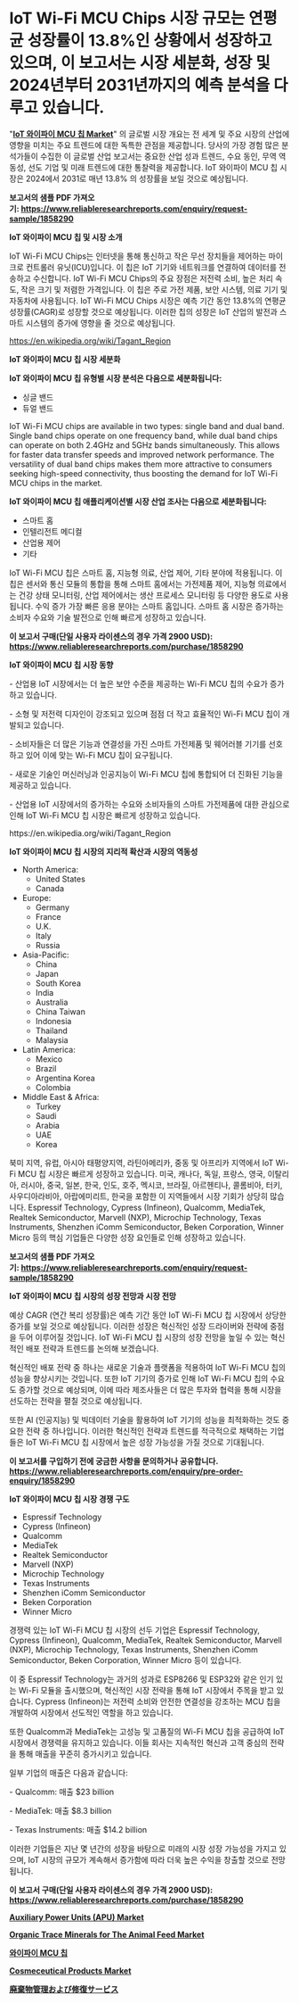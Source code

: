<p><h1>IoT Wi-Fi MCU Chips 시장 규모는 연평균 성장률이 13.8%인 상황에서 성장하고 있으며, 이 보고서는 시장 세분화, 성장 및 2024년부터 2031년까지의 예측 분석을 다루고 있습니다.</h1></p><p>"<strong><a href="https://www.reliableresearchreports.com/iot-wi-fi-mcu-chips-r1858290">IoT 와이파이 MCU 칩 Market</a></strong>" 의 글로벌 시장 개요는 전 세계 및 주요 시장의 산업에 영향을 미치는 주요 트렌드에 대한 독특한 관점을 제공합니다. 당사의 가장 경험 많은 분석가들이 수집한 이 글로벌 산업 보고서는 중요한 산업 성과 트렌드, 수요 동인, 무역 역동성, 선도 기업 및 미래 트렌드에 대한 통찰력을 제공합니다. IoT 와이파이 MCU 칩 시장은 2024에서 2031로 매년 13.8% 의 성장률을 보일 것으로 예상됩니다.</p>
<p><strong>보고서의 샘플 PDF 가져오기:&nbsp;<a href="https://www.reliableresearchreports.com/enquiry/request-sample/1858290">https://www.reliableresearchreports.com/enquiry/request-sample/1858290</a></strong></p>
<p><strong>IoT 와이파이 MCU 칩 및 시장 소개</strong></p>
<p><p>IoT Wi-Fi MCU Chips는 인터넷을 통해 통신하고 작은 무선 장치들을 제어하는 마이크로 컨트롤러 유닛(ICU)입니다. 이 칩은 IoT 기기와 네트워크를 연결하여 데이터를 전송하고 수신합니다. IoT Wi-Fi MCU Chips의 주요 장점은 저전력 소비, 높은 처리 속도, 작은 크기 및 저렴한 가격입니다. 이 칩은 주로 가전 제품, 보안 시스템, 의료 기기 및 자동차에 사용됩니다. IoT Wi-Fi MCU Chips 시장은 예측 기간 동안 13.8%의 연평균 성장률(CAGR)로 성장할 것으로 예상됩니다. 이러한 칩의 성장은 IoT 산업의 발전과 스마트 시스템의 증가에 영향을 줄 것으로 예상됩니다.</p></p>
<p><a href="https://en.wikipedia.org/wiki/Tagant_Region">https://en.wikipedia.org/wiki/Tagant_Region</a></p>
<p><strong>IoT 와이파이 MCU 칩 시장 세분화</strong></p>
<p><strong>IoT 와이파이 MCU 칩 유형별 시장 분석은 다음으로 세분화됩니다:</strong></p>
<p><ul><li>싱글 밴드</li><li>듀얼 밴드</li></ul></p>
<p><p>IoT Wi-Fi MCU chips are available in two types: single band and dual band. Single band chips operate on one frequency band, while dual band chips can operate on both 2.4GHz and 5GHz bands simultaneously. This allows for faster data transfer speeds and improved network performance. The versatility of dual band chips makes them more attractive to consumers seeking high-speed connectivity, thus boosting the demand for IoT Wi-Fi MCU chips in the market.</p></p>
<p><strong>IoT 와이파이 MCU 칩 애플리케이션별 시장 산업 조사는 다음으로 세분화됩니다:</strong></p>
<p><ul><li>스마트 홈</li><li>인텔리전트 메디컬</li><li>산업용 제어</li><li>기타</li></ul></p>
<p><p>IoT Wi-Fi MCU 칩은 스마트 홈, 지능형 의료, 산업 제어, 기타 분야에 적용됩니다. 이 칩은 센서와 통신 모듈의 통합을 통해 스마트 홈에서는 가전제품 제어, 지능형 의료에서는 건강 상태 모니터링, 산업 제어에서는 생산 프로세스 모니터링 등 다양한 용도로 사용됩니다. 수익 증가 가장 빠른 응용 분야는 스마트 홈입니다. 스마트 홈 시장은 증가하는 소비자 수요와 기술 발전으로 인해 빠르게 성장하고 있습니다.</p></p>
<p><strong>이 보고서 구매(단일 사용자 라이센스의 경우 가격 2900 USD): <a href="https://www.reliableresearchreports.com/purchase/1858290">https://www.reliableresearchreports.com/purchase/1858290</a></strong></p>
<p><strong>IoT 와이파이 MCU 칩 시장 동향</strong></p>
<p><p>- 산업용 IoT 시장에서는 더 높은 보안 수준을 제공하는 Wi-Fi MCU 칩의 수요가 증가하고 있습니다.</p><p>- 소형 및 저전력 디자인이 강조되고 있으며 점점 더 작고 효율적인 Wi-Fi MCU 칩이 개발되고 있습니다.</p><p>- 소비자들은 더 많은 기능과 연결성을 가진 스마트 가전제품 및 웨어러블 기기를 선호하고 있어 이에 맞는 Wi-Fi MCU 칩이 요구됩니다.</p><p>- 새로운 기술인 머신러닝과 인공지능이 Wi-Fi MCU 칩에 통합되어 더 진화된 기능을 제공하고 있습니다.</p><p>- 산업용 IoT 시장에서의 증가하는 수요와 소비자들의 스마트 가전제품에 대한 관심으로 인해 IoT Wi-Fi MCU 칩 시장은 빠르게 성장하고 있습니다.</p></p>
<p>https://en.wikipedia.org/wiki/Tagant_Region</p>
<p><strong>IoT 와이파이 MCU 칩 시장의 지리적 확산과 시장의 역동성</strong></p>
<p><ul>
    <li>
        North America:
        <ul>
            <li>United States</li>
            <li>Canada</li>
        </ul>
    </li>
    <li>
        Europe:
        <ul>
            <li>Germany</li>
            <li>France</li>
            <li>U.K.</li>
            <li>Italy</li>
            <li>Russia</li>
        </ul>
    </li>
    <li>
        Asia-Pacific:
        <ul>
            <li>China</li>
            <li>Japan</li>
            <li>South Korea</li>
            <li>India</li>
            <li>Australia</li>
            <li>China Taiwan</li>
            <li>Indonesia</li>
            <li>Thailand</li>
            <li>Malaysia</li>
        </ul>
    </li>
    <li>
        Latin America:
        <ul>
            <li>Mexico</li>
            <li>Brazil</li>
            <li>Argentina Korea</li>
            <li>Colombia</li>
        </ul>
    </li>
    <li>
        Middle East & Africa:
        <ul>
            <li>Turkey</li>
            <li>Saudi</li>
            <li>Arabia</li>
            <li>UAE</li>
            <li>Korea</li>
        </ul>
    </li>
    </ul></p>
<p><p>북미 지역, 유럽, 아시아 태평양지역, 라틴아메리카, 중동 및 아프리카 지역에서 IoT Wi-Fi MCU 칩 시장은 빠르게 성장하고 있습니다. 미국, 캐나다, 독일, 프랑스, 영국, 이탈리아, 러시아, 중국, 일본, 한국, 인도, 호주, 멕시코, 브라질, 아르헨티나, 콜롬비아, 터키, 사우디아라비아, 아랍에미리트, 한국을 포함한 이 지역들에서 시장 기회가 상당히 많습니다. Espressif Technology, Cypress (Infineon), Qualcomm, MediaTek, Realtek Semiconductor, Marvell (NXP), Microchip Technology, Texas Instruments, Shenzhen iComm Semiconductor, Beken Corporation, Winner Micro 등의 핵심 기업들은 다양한 성장 요인들로 인해 성장하고 있습니다.</p></p>
<p><strong>보고서의 샘플 PDF 가져오기:&nbsp;<a href="https://www.reliableresearchreports.com/enquiry/request-sample/1858290">https://www.reliableresearchreports.com/enquiry/request-sample/1858290</a></strong></p>
<p><strong>IoT 와이파이 MCU 칩 시장의 성장 전망과 시장 전망</strong></p>
<p><p>예상 CAGR (연간 복리 성장률)은 예측 기간 동안 IoT Wi-Fi MCU 칩 시장에서 상당한 증가를 보일 것으로 예상됩니다. 이러한 성장은 혁신적인 성장 드라이버와 전략에 중점을 두어 이루어질 것입니다. IoT Wi-Fi MCU 칩 시장의 성장 전망을 높일 수 있는 혁신적인 배포 전략과 트렌드를 논의해 보겠습니다.</p><p>혁신적인 배포 전략 중 하나는 새로운 기술과 플랫폼을 적용하여 IoT Wi-Fi MCU 칩의 성능을 향상시키는 것입니다. 또한 IoT 기기의 증가로 인해 IoT Wi-Fi MCU 칩의 수요도 증가할 것으로 예상되며, 이에 따라 제조사들은 더 많은 투자와 협력을 통해 시장을 선도하는 전략을 펼칠 것으로 예상됩니다.</p><p>또한 AI (인공지능) 및 빅데이터 기술을 활용하여 IoT 기기의 성능을 최적화하는 것도 중요한 전략 중 하나입니다. 이러한 혁신적인 전략과 트렌드를 적극적으로 채택하는 기업들은 IoT Wi-Fi MCU 칩 시장에서 높은 성장 가능성을 가질 것으로 기대됩니다.</p></p>
<p><strong>이 보고서를 구입하기 전에 궁금한 사항을 문의하거나 공유합니다. <a href="https://www.reliableresearchreports.com/enquiry/pre-order-enquiry/1858290">https://www.reliableresearchreports.com/enquiry/pre-order-enquiry/1858290</a></strong></p>
<p><strong>IoT 와이파이 MCU 칩 시장 경쟁 구도</strong></p>
<p><ul><li>Espressif Technology</li><li>Cypress (Infineon)</li><li>Qualcomm</li><li>MediaTek</li><li>Realtek Semiconductor</li><li>Marvell (NXP)</li><li>Microchip Technology</li><li>Texas Instruments</li><li>Shenzhen iComm Semiconductor</li><li>Beken Corporation</li><li>Winner Micro</li></ul></p>
<p><p>경쟁력 있는 IoT Wi-Fi MCU 칩 시장의 선두 기업은 Espressif Technology, Cypress (Infineon), Qualcomm, MediaTek, Realtek Semiconductor, Marvell (NXP), Microchip Technology, Texas Instruments, Shenzhen iComm Semiconductor, Beken Corporation, Winner Micro 등이 있습니다.</p><p>이 중 Espressif Technology는 과거의 성과로 ESP8266 및 ESP32와 같은 인기 있는 Wi-Fi 모듈을 출시했으며, 혁신적인 시장 전략을 통해 IoT 시장에서 주목을 받고 있습니다. Cypress (Infineon)는 저전력 소비와 안전한 연결성을 강조하는 MCU 칩을 개발하여 시장에서 선도적인 역할을 하고 있습니다.</p><p>또한 Qualcomm과 MediaTek는 고성능 및 고품질의 Wi-Fi MCU 칩을 공급하여 IoT 시장에서 경쟁력을 유지하고 있습니다. 이들 회사는 지속적인 혁신과 고객 중심의 전략을 통해 매출을 꾸준히 증가시키고 있습니다.</p><p>일부 기업의 매출은 다음과 같습니다:</p><p>- Qualcomm: 매출 $23 billion</p><p>- MediaTek: 매출 $8.3 billion</p><p>- Texas Instruments: 매출 $14.2 billion</p><p>이러한 기업들은 지난 몇 년간의 성장을 바탕으로 미래의 시장 성장 가능성을 가지고 있으며, IoT 시장의 규모가 계속해서 증가함에 따라 더욱 높은 수익을 창출할 것으로 전망됩니다.</p></p>
<p><strong>이 보고서 구매(단일 사용자 라이센스의 경우 가격 2900 USD): <a href="https://www.reliableresearchreports.com/purchase/1858290">https://www.reliableresearchreports.com/purchase/1858290</a></strong></p>
<p><strong><p><a href="https://issuu.com/reportprime-2/docs/auxiliary-power-units-apu-market-si_9f1bb28800799a">Auxiliary Power Units (APU) Market</a></p><p><a href="https://github.com/vimar16th/Market-Research-Report-List-6/blob/main/organic-trace-minerals-for-the-animal-feed-market.md">Organic Trace Minerals for The Animal Feed Market</a></p><p><a href="https://github.com/laholand/Market-Research-Report-List-6/blob/main/9021743108188.md">와이파이 MCU 칩</a></p><p><a href="https://issuu.com/reportprime-2/docs/cosmeceutical-products-market-size-_da82d122258939">Cosmeceutical Products Market</a></p><p><a href="https://medium.com/@reyeshowell655/%E5%BB%83%E6%A3%84%E7%89%A9%E7%AE%A1%E7%90%86%E3%81%8A%E3%82%88%E3%81%B3%E8%A3%9C%E5%84%9F%E3%82%B5%E3%83%BC%E3%83%93%E3%82%B9%E5%B8%82%E5%A0%B4%E8%A6%8F%E6%A8%A1-%E5%B8%82%E5%A0%B4%E3%82%BB%E3%82%B0%E3%83%A1%E3%83%B3%E3%83%86%E3%83%BC%E3%82%B7%E3%83%A7%E3%83%B3-%E5%B8%82%E5%A0%B4%E3%83%88%E3%83%AC%E3%83%B3%E3%83%89-%E3%81%8A%E3%82%88%E3%81%B3%E6%88%90%E9%95%B7%E5%88%86%E6%9E%90%E4%BA%88%E6%B8%AC2031%E5%B9%B4%E3%81%BE%E3%81%A7-23bf19ae981f">廃棄物管理および修復サービス</a></p></strong></p>
<p></p>